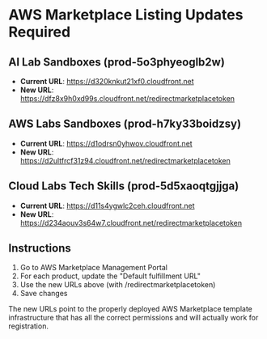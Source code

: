 # AWS Marketplace Listing Updates Required

## AI Lab Sandboxes (prod-5o3phyeoglb2w)
- **Current URL**: https://d320knkut21xf0.cloudfront.net
- **New URL**: https://dfz8x9h0xd99s.cloudfront.net/redirectmarketplacetoken

## AWS Labs Sandboxes (prod-h7ky33boidzsy)  
- **Current URL**: https://d1odrsn0yhwov.cloudfront.net
- **New URL**: https://d2ultfrcf31z94.cloudfront.net/redirectmarketplacetoken

## Cloud Labs Tech Skills (prod-5d5xaoqtgjjga)
- **Current URL**: https://d11s4ygwlc2ceh.cloudfront.net  
- **New URL**: https://d234aouv3s64w7.cloudfront.net/redirectmarketplacetoken

## Instructions
1. Go to AWS Marketplace Management Portal
2. For each product, update the "Default fulfillment URL" 
3. Use the new URLs above (with /redirectmarketplacetoken)
4. Save changes

The new URLs point to the properly deployed AWS Marketplace template infrastructure that has all the correct permissions and will actually work for registration.